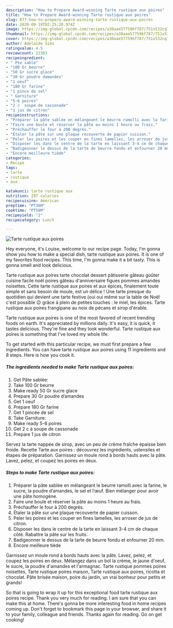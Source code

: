 ```yaml
---
description: "How to Prepare Award-winning Tarte rustique aux poires"
title: "How to Prepare Award-winning Tarte rustique aux poires"
slug: 877-how-to-prepare-award-winning-tarte-rustique-aux-poires
date: 2020-09-19T02:25:20.974Z
image: https://img-global.cpcdn.com/recipes/a30aae577596f787/751x532cq70/tarte-rustique-aux-poires-photo-principale-de-la-recette.jpg
thumbnail: https://img-global.cpcdn.com/recipes/a30aae577596f787/751x532cq70/tarte-rustique-aux-poires-photo-principale-de-la-recette.jpg
cover: https://img-global.cpcdn.com/recipes/a30aae577596f787/751x532cq70/tarte-rustique-aux-poires-photo-principale-de-la-recette.jpg
author: Adelaide Sims
ratingvalue: 4.5
reviewcount: 22303
recipeingredient:
- " Pte sable"
- "100 Gr beurre"
- "50 Gr sucre glace"
- "30 Gr poudre damandes"
- "1 oeuf"
- "180 Gr farine"
- "1 pince de sel"
- " Garniture"
- "5-6 poires"
- "2 c  soupe de cassonade"
- "1 jus de citron"
recipeinstructions:
- "Préparer la pâte sablée en mélangeant le beurre ramolli avec la farine, le sucre, la poudre d’amandes, le sel et l’œuf. Bien mélanger pour avoir une pâte homogène."
- "Faire une boule et réserver la pâte au moins 1 heure au frais."
- "Préchauffer le four à 200 degrés."
- "Étaler la pâte sur une plaque recouverte de papier cuisson."
- "Peler les poires et les couper en fines lamelles, les arroser de jus de citron."
- "Disposer les dans le centre de la tarte en laissant 3-4 cm de chaque côté. Rabattre la pâte sur les fruits."
- "Badigeonner le dessus de la tarte de beurre fondu et enfourner 20 mm."
- "Encore meilleure tiède"
categories:
- Recipe
tags:
- tarte
- rustique
- aux

katakunci: tarte rustique aux 
nutrition: 297 calories
recipecuisine: American
preptime: "PT36M"
cooktime: "PT58M"
recipeyield: "2"
recipecategory: Lunch

---
```



![Tarte rustique aux poires](https://img-global.cpcdn.com/recipes/a30aae577596f787/751x532cq70/tarte-rustique-aux-poires-photo-principale-de-la-recette.jpg)

Hey everyone, it's Louise, welcome to our recipe page. Today, I'm gonna show you how to make a special dish, tarte rustique aux poires. It is one of my favorites food recipes. This time, I'm gonna make it a bit tasty. This is gonna smell and look delicious.

Tarte rustique aux poires tarte chocolat dessert pâtisserie gâteau goûter cuisine facile noël poires gâteau d&#39;anniversaire figues pommes amandes noisettes. Cette tarte rustique aux poires et aux épices, finalement toute simple et sans besoin de moule, est un délice ! Une tarte presque du quotidien qui devient une tarte festive (oui oui même sur la table de Noël c&#39;est possible 😉 grâce à plein de petites touches : le miel, les épices. Tarte rustique aux poires frangipane au noix de pécans et sirop d&#39;érable.

Tarte rustique aux poires is one of the most favored of recent trending foods on earth. It's appreciated by millions daily. It's easy, it is quick, it tastes delicious. They're fine and they look wonderful. Tarte rustique aux poires is something that I've loved my whole life.


To get started with this particular recipe, we must first prepare a few ingredients. You can have tarte rustique aux poires using 11 ingredients and 8 steps. Here is how you cook it.

<!--inarticleads1-->

##### The ingredients needed to make Tarte rustique aux poires:

1. Get  Pâte sablée:
1. Take 100 Gr beurre
1. Make ready 50 Gr sucre glace
1. Prepare 30 Gr poudre d’amandes
1. Get 1 oeuf
1. Prepare 180 Gr farine
1. Get 1 pincée de sel
1. Take  Garniture:
1. Make ready 5-6 poires
1. Get 2 c à soupe de cassonade
1. Prepare 1 jus de citron


Servez la tarte nappée de sirop, avec un peu de crème fraîche épaisse bien froide. Recette Tarte aux poires : découvrez les ingrédients, ustensiles et étapes de préparation. Garnissez un moule rond à bords hauts avec la pâte. Lavez, pelez, et coupez les poires en deux. 

<!--inarticleads2-->

##### Steps to make Tarte rustique aux poires:

1. Préparer la pâte sablée en mélangeant le beurre ramolli avec la farine, le sucre, la poudre d’amandes, le sel et l’œuf. Bien mélanger pour avoir une pâte homogène.
1. Faire une boule et réserver la pâte au moins 1 heure au frais.
1. Préchauffer le four à 200 degrés.
1. Étaler la pâte sur une plaque recouverte de papier cuisson.
1. Peler les poires et les couper en fines lamelles, les arroser de jus de citron.
1. Disposer les dans le centre de la tarte en laissant 3-4 cm de chaque côté. Rabattre la pâte sur les fruits.
1. Badigeonner le dessus de la tarte de beurre fondu et enfourner 20 mm.
1. Encore meilleure tiède


Garnissez un moule rond à bords hauts avec la pâte. Lavez, pelez, et coupez les poires en deux. Mélangez dans un bol la crème, le jaune d&#39;oeuf, le sucre, la poudre d&#39;amandes et l&#39;armagnac. Tarte rustique pommes poires noisettes, Tarte rustique poires maison, Tarte rustique aux poires, ricotta et chocolat. Pâte brisée maison, poire du jardin, un vrai bonheur pour petits et grands! 

So that is going to wrap it up for this exceptional food tarte rustique aux poires recipe. Thank you very much for reading. I am sure that you can make this at home. There's gonna be more interesting food in home recipes coming up. Don't forget to bookmark this page in your browser, and share it to your family, colleague and friends. Thanks again for reading. Go on get cooking!
